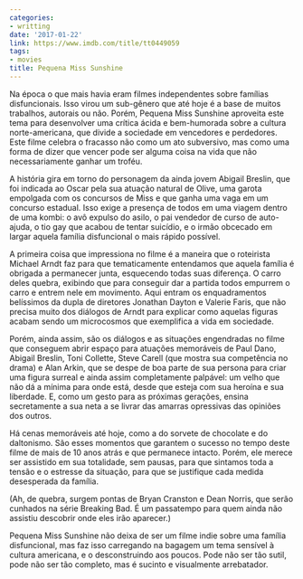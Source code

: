 ```yaml
---
categories:
- writting
date: '2017-01-22'
link: https://www.imdb.com/title/tt0449059
tags:
- movies
title: Pequena Miss Sunshine
---
```


Na época o que mais havia eram filmes independentes sobre famílias disfuncionais. Isso virou um sub-gênero que até hoje é a base de muitos trabalhos, autorais ou não. Porém, Pequena Miss Sunshine aproveita este tema para desenvolver uma crítica ácida e bem-humorada sobre a cultura norte-americana, que divide a sociedade em vencedores e perdedores. Este filme celebra o fracasso não como um ato subversivo, mas como uma forma de dizer que vencer pode ser alguma coisa na vida que não necessariamente ganhar um troféu.

A história gira em torno do personagem da ainda jovem Abigail Breslin, que foi indicada ao Oscar pela sua atuação natural de Olive, uma garota empolgada com os concursos de Miss e que ganha uma vaga em um concurso estadual. Isso exige a presença de todos em uma viagem dentro de uma kombi: o avô expulso do asilo, o pai vendedor de curso de auto-ajuda, o tio gay que acabou de tentar suicídio, e o irmão obcecado em largar aquela família disfuncional o mais rápido possível.

A primeira coisa que impressiona no filme é a maneira que o roteirista Michael Arndt faz para que tematicamente entendamos que aquela família é obrigada a permanecer junta, esquecendo todas suas diferença. O carro deles quebra, exibindo que para conseguir dar a partida todos empurrem o carro e entrem nele em movimento. Aqui entram os enquadramentos belíssimos da dupla de diretores Jonathan Dayton e Valerie Faris, que não precisa muito dos diálogos de Arndt para explicar como aquelas figuras acabam sendo um microcosmos que exemplifica a vida em sociedade.

Porém, ainda assim, são os diálogos e as situações engendradas no filme que conseguem abrir espaço para atuações memoráveis de Paul Dano, Abigail Breslin, Toni Collette, Steve Carell (que mostra sua competência no drama) e Alan Arkin, que se despe de boa parte de sua persona para criar uma figura surreal e ainda assim completamente palpável: um velho que não dá a mínima para onde está, desde que esteja com sua heroína e sua liberdade. E, como um gesto para as próximas gerações, ensina secretamente a sua neta a se livrar das amarras opressivas das opiniões dos outros.

Há cenas memoráveis até hoje, como a do sorvete de chocolate e do daltonismo. São esses momentos que garantem o sucesso no tempo deste filme de mais de 10 anos atrás e que permanece intacto. Porém, ele merece ser assistido em sua totalidade, sem pausas, para que sintamos toda a tensão e o estresse da situação, para que se justifique cada medida desesperada da família.

(Ah, de quebra, surgem pontas de Bryan Cranston e Dean Norris, que serão cunhados na série Breaking Bad. É um passatempo para quem ainda não assistiu descobrir onde eles irão aparecer.)

Pequena Miss Sunshine não deixa de ser um filme indie sobre uma família disfuncional, mas faz isso carregando na bagagem um tema sensível à cultura americana, e o desconstruindo aos poucos. Pode não ser tão sutil, pode não ser tão completo, mas é sucinto e visualmente arrebatador.